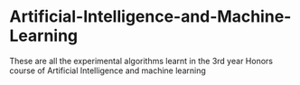 # Artificial-Intelligence-and-Machine-Learning
These are all the experimental algorithms learnt in the 3rd year Honors course of Artificial Intelligence and machine learning 
